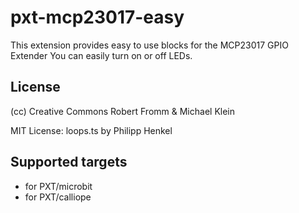 # pxt-mcp23017-easy

This extension provides easy to use blocks for the MCP23017 GPIO Extender
You can easily turn on or off LEDs.

## License
 (cc) Creative Commons Robert Fromm & Michael Klein 
 
 MIT License: loops.ts by Philipp Henkel

## Supported targets

* for PXT/microbit
* for PXT/calliope


